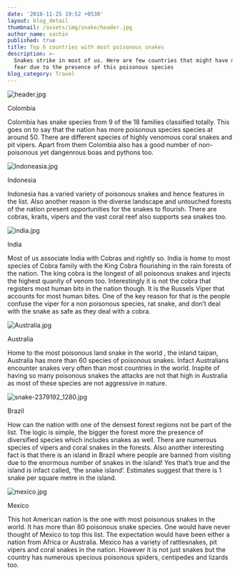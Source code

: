 ```yaml
---
date: '2018-11-25 19:52 +0530'
layout: blog_detail
thumbnail: /assets/img/snake/header.jpg
author_name: sachin
published: true
title: Top 6 countries with most poisonous snakes
description: >-
  Snakes strike in most of us. Here are few countries that might have many in
  fear due to the presence of this poisonous species
blog_category: Travel
---
```


![header.jpg]({{site.baseurl}}/assets/img/snake/header.jpg)

Colombia

Colombia has snake species from 9 of the 18 families classified totally. This goes on to say that the nation has more poisonous species species at around 50. There are different species of highly venomous coral snakes  and pit vipers. Apart from them Colombia also has a good number of  non- poisonous yet dangenrous boas and pythons too.

![Indoneasia.jpg]({{site.baseurl}}/assets/img/snake/Indoneasia.jpg)

Indonesia

Indonesia has a varied variety of poisonous snakes and hence features in the list. Also another reason is the diverse landscape and untouched forests of the nation present opportunities for the snakes to flourish. There are cobras, kraits, vipers and the vast coral reef also supports sea snakes too. 

![india.jpg]({{site.baseurl}}/assets/img/snake/india.jpg)

India

Most of us associate India with Cobras and rightly so. India is home to most species of Cobra family with the King Cobra flourishing in the rain forests of the nation. The king cobra is the longest of all poisonous snakes and injects the highest quanity of venom too. Interestingly it is not the cobra that registers most human bits in the nation though. It is the Russels Viper that accounts for most human bites. One of the key reason for that is the people confuse the viper for a non poisonous species, rat snake, and don’t deal with the snake as safe as they deal with a cobra.

![Australia.jpg]({{site.baseurl}}/assets/img/snake/Australia.jpg)

Australia

Home to the most poisonous land snake in the world , the inland taipan, Australia has more than 60 species of poisonous snakes. Infact Australians encounter snakes very often than most countries in the world. Inspite of having so many poisonous snakes the attacks are not that high in Australia as most of these species are not aggressive in nature.

![snake-2379192_1280.jpg]({{site.baseurl}}/assets/img/snake/snake-2379192_1280.jpg)

Brazil

How can the nation with one of the densest forest regions not be part of the list. The logic is simple, the bigger the forest more the presence of diversified species which includes snakes as well. There are numerous species of vipers and coral snakes in the forests. Also another interesting fact is that there is an island in Brazil where people are banned from visiting due to the enormous number of snakes in the island! Yes that’s true and the island is infact called, ‘the snake island’. Estimates suggest that there is 1 snake per square metre in the island.

![mexico.jpg]({{site.baseurl}}/assets/img/snake/mexico.jpg)

Mexico

This hot American nation is the one with most poisonous snakes in the world. It has more than 80 poisonous snake species. One would have never thought of Mexico to top this list. The expectation would have been either a nation from Africa or Australia. Mexico has a variety of rattlesnakes, pit vipers and coral snakes in the nation. However it is not just snakes but the country has numerous specious poisonous spiders, centipedes and lizards too.

